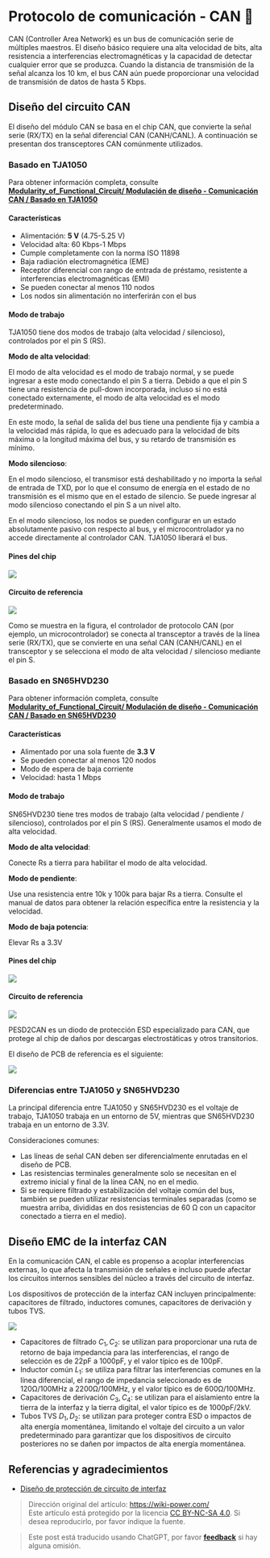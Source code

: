 # Protocolo de comunicación - CAN 🚧

CAN (Controller Area Network) es un bus de comunicación serie de múltiples maestros. El diseño básico requiere una alta velocidad de bits, alta resistencia a interferencias electromagnéticas y la capacidad de detectar cualquier error que se produzca. Cuando la distancia de transmisión de la señal alcanza los 10 km, el bus CAN aún puede proporcionar una velocidad de transmisión de datos de hasta 5 Kbps.

## Diseño del circuito CAN

El diseño del módulo CAN se basa en el chip CAN, que convierte la señal serie (RX/TX) en la señal diferencial CAN (CANH/CANL). A continuación se presentan dos transceptores CAN comúnmente utilizados.

### Basado en TJA1050

Para obtener información completa, consulte [**Modularity_of_Functional_Circuit/ Modulación de diseño - Comunicación CAN / Basado en TJA1050**](https://github.com/linyuxuanlin/Modularity_of_Functional_Circuit/tree/master/%E6%A8%A1%E5%9D%97%E8%AE%BE%E8%AE%A1-CAN%E9%80%9A%E4%BF%A1/%E5%9F%BA%E4%BA%8ETJA1050)

#### Características

- Alimentación: **5 V** (4.75-5.25 V)
- Velocidad alta: 60 Kbps-1 Mbps
- Cumple completamente con la norma ISO 11898
- Baja radiación electromagnética (EME)
- Receptor diferencial con rango de entrada de préstamo, resistente a interferencias electromagnéticas (EMI)
- Se pueden conectar al menos 110 nodos
- Los nodos sin alimentación no interferirán con el bus

#### Modo de trabajo

TJA1050 tiene dos modos de trabajo (alta velocidad / silencioso), controlados por el pin S (RS).

**Modo de alta velocidad**:

El modo de alta velocidad es el modo de trabajo normal, y se puede ingresar a este modo conectando el pin S a tierra. Debido a que el pin S tiene una resistencia de pull-down incorporada, incluso si no está conectado externamente, el modo de alta velocidad es el modo predeterminado.

En este modo, la señal de salida del bus tiene una pendiente fija y cambia a la velocidad más rápida, lo que es adecuado para la velocidad de bits máxima o la longitud máxima del bus, y su retardo de transmisión es mínimo.

**Modo silencioso**:

En el modo silencioso, el transmisor está deshabilitado y no importa la señal de entrada de TXD, por lo que el consumo de energía en el estado de no transmisión es el mismo que en el estado de silencio. Se puede ingresar al modo silencioso conectando el pin S a un nivel alto.

En el modo silencioso, los nodos se pueden configurar en un estado absolutamente pasivo con respecto al bus, y el microcontrolador ya no accede directamente al controlador CAN. TJA1050 liberará el bus.

#### Pines del chip

![](https://wiki-media-1253965369.cos.ap-guangzhou.myqcloud.com/img/20210607102222.png)

#### Circuito de referencia

![](https://wiki-media-1253965369.cos.ap-guangzhou.myqcloud.com/img/20210607115611.png)

Como se muestra en la figura, el controlador de protocolo CAN (por ejemplo, un microcontrolador) se conecta al transceptor a través de la línea serie (RX/TX), que se convierte en una señal CAN (CANH/CANL) en el transceptor y se selecciona el modo de alta velocidad / silencioso mediante el pin S.

### Basado en SN65HVD230

Para obtener información completa, consulte [**Modularity_of_Functional_Circuit/ Modulación de diseño - Comunicación CAN / Basado en SN65HVD230**](https://github.com/linyuxuanlin/Modularity_of_Functional_Circuit/tree/master/%E6%A8%A1%E5%9D%97%E8%AE%BE%E8%AE%A1-CAN%E9%80%9A%E4%BF%A1/%E5%9F%BA%E4%BA%8ESN65HVD230)

#### Características

- Alimentado por una sola fuente de **3.3 V**
- Se pueden conectar al menos 120 nodos
- Modo de espera de baja corriente
- Velocidad: hasta 1 Mbps

#### Modo de trabajo

SN65HVD230 tiene tres modos de trabajo (alta velocidad / pendiente / silencioso), controlados por el pin S (RS). Generalmente usamos el modo de alta velocidad.

**Modo de alta velocidad**:

Conecte Rs a tierra para habilitar el modo de alta velocidad.

**Modo de pendiente**:

Use una resistencia entre 10k y 100k para bajar Rs a tierra. Consulte el manual de datos para obtener la relación específica entre la resistencia y la velocidad.



**Modo de baja potencia**:

Elevar Rs a 3.3V

#### Pines del chip

![](https://wiki-media-1253965369.cos.ap-guangzhou.myqcloud.com/img/20210607155539.png)

#### Circuito de referencia

![](https://wiki-media-1253965369.cos.ap-guangzhou.myqcloud.com/img/20210607171051.png)

PESD2CAN es un diodo de protección ESD especializado para CAN, que protege al chip de daños por descargas electrostáticas y otros transitorios.

El diseño de PCB de referencia es el siguiente:

![](https://wiki-media-1253965369.cos.ap-guangzhou.myqcloud.com/img/20210607171427.png)

### Diferencias entre TJA1050 y SN65HVD230

La principal diferencia entre TJA1050 y SN65HVD230 es el voltaje de trabajo, TJA1050 trabaja en un entorno de 5V, mientras que SN65HVD230 trabaja en un entorno de 3.3V.

Consideraciones comunes:

- Las líneas de señal CAN deben ser diferencialmente enrutadas en el diseño de PCB.
- Las resistencias terminales generalmente solo se necesitan en el extremo inicial y final de la línea CAN, no en el medio.
- Si se requiere filtrado y estabilización del voltaje común del bus, también se pueden utilizar resistencias terminales separadas (como se muestra arriba, divididas en dos resistencias de 60 Ω con un capacitor conectado a tierra en el medio).

## Diseño EMC de la interfaz CAN

En la comunicación CAN, el cable es propenso a acoplar interferencias externas, lo que afecta la transmisión de señales e incluso puede afectar los circuitos internos sensibles del núcleo a través del circuito de interfaz.

Los dispositivos de protección de la interfaz CAN incluyen principalmente: capacitores de filtrado, inductores comunes, capacitores de derivación y tubos TVS.

![](https://wiki-media-1253965369.cos.ap-guangzhou.myqcloud.com/img/20211220134905.png)

- Capacitores de filtrado $C_1, C_2$: se utilizan para proporcionar una ruta de retorno de baja impedancia para las interferencias, el rango de selección es de 22pF a 1000pF, y el valor típico es de 100pF.
- Inductor común $L_1$: se utiliza para filtrar las interferencias comunes en la línea diferencial, el rango de impedancia seleccionado es de 120Ω/100MHz a 2200Ω/100MHz, y el valor típico es de 600Ω/100MHz.
- Capacitores de derivación $C_3, C_4$: se utilizan para el aislamiento entre la tierra de la interfaz y la tierra digital, el valor típico es de 1000pF/2kV.
- Tubos TVS $D_1, D_2$: se utilizan para proteger contra ESD o impactos de alta energía momentánea, limitando el voltaje del circuito a un valor predeterminado para garantizar que los dispositivos de circuito posteriores no se dañen por impactos de alta energía momentánea.

## Referencias y agradecimientos

- [Diseño de protección de circuito de interfaz](https://blog.csdn.net/weixin_40877615/article/details/94381422)

> Dirección original del artículo: <https://wiki-power.com/>  
> Este artículo está protegido por la licencia [CC BY-NC-SA 4.0](https://creativecommons.org/licenses/by/4.0/deed.zh). Si desea reproducirlo, por favor indique la fuente.

> Este post está traducido usando ChatGPT, por favor [**feedback**](https://github.com/linyuxuanlin/Wiki_MkDocs/issues/new) si hay alguna omisión.